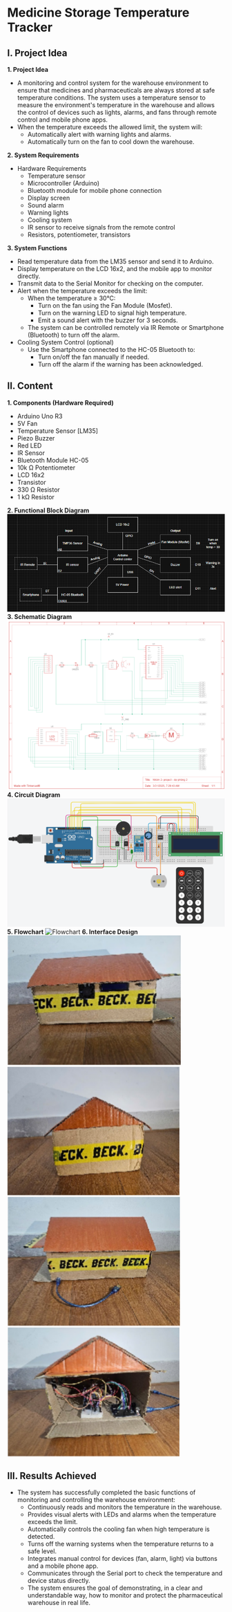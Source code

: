 # Medicine Storage Temperature Tracker

## I. Project Idea
**1. Project Idea**
- A monitoring and control system for the warehouse environment to ensure that medicines and pharmaceuticals are always stored at safe temperature conditions. The system uses a temperature sensor to measure the environment's temperature in the warehouse and allows the control of devices such as lights, alarms, and fans through remote control and mobile phone apps.
- When the temperature exceeds the allowed limit, the system will:
  - Automatically alert with warning lights and alarms.
  - Automatically turn on the fan to cool down the warehouse.

**2. System Requirements**
- Hardware Requirements
  - Temperature sensor
  - Microcontroller (Arduino)
  - Bluetooth module for mobile phone connection
  - Display screen
  - Sound alarm
  - Warning lights
  - Cooling system
  - IR sensor to receive signals from the remote control
  - Resistors, potentiometer, transistors

**3. System Functions**
- Read temperature data from the LM35 sensor and send it to Arduino.
- Display temperature on the LCD 16x2, and the mobile app to monitor directly.
- Transmit data to the Serial Monitor for checking on the computer.
- Alert when the temperature exceeds the limit:
  - When the temperature ≥ 30°C:
    - Turn on the fan using the Fan Module (Mosfet).
    - Turn on the warning LED to signal high temperature.
    - Emit a sound alert with the buzzer for 3 seconds.
  - The system can be controlled remotely via IR Remote or Smartphone (Bluetooth) to turn off the alarm.
- Cooling System Control (optional)
  - Use the Smartphone connected to the HC-05 Bluetooth to:
    - Turn on/off the fan manually if needed.
    - Turn off the alarm if the warning has been acknowledged.

## II. Content
**1. Components (Hardware Required)**
- Arduino Uno R3
- 5V Fan
- Temperature Sensor [LM35]
- Piezo Buzzer
- Red LED
- IR Sensor
- Bluetooth Module HC-05
- 10k Ω Potentiometer
- LCD 16x2
- Transistor
- 330 Ω Resistor
- 1 kΩ Resistor

**2. Functional Block Diagram**
![Block Diagram](Images/Block_Diagram.png)
**3. Schematic Diagram**
![Schematic Diagram](Images/Schematic.png)
**4. Circuit Diagram**
![Circuit Diagram](Images/Circuit.png)
**5. Flowchart**
![Flowchart](Images/Flowchart)
**6. Interface Design**
![Product](Images/Final_Product1.png)
![Product](Images/Final_Product2.png)
![Product](Images/Final_Product3.png)
![Product](Images/Final_Product4.png)
## III. Results Achieved
- The system has successfully completed the basic functions of monitoring and controlling the warehouse environment:
  - Continuously reads and monitors the temperature in the warehouse.
  - Provides visual alerts with LEDs and alarms when the temperature exceeds the limit.
  - Automatically controls the cooling fan when high temperature is detected.
  - Turns off the warning systems when the temperature returns to a safe level.
  - Integrates manual control for devices (fan, alarm, light) via buttons and a mobile phone app.
  - Communicates through the Serial port to check the temperature and device status directly.
  - The system ensures the goal of demonstrating, in a clear and understandable way, how to monitor and protect the pharmaceutical warehouse in real life.
